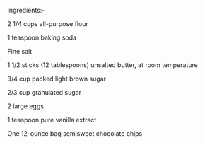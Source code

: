 Ingredients:-

2 1/4 cups all-purpose flour

1 teaspoon baking soda

Fine salt

1 1/2 sticks (12 tablespoons) unsalted butter, at room temperature

3/4 cup packed light brown sugar

2/3 cup granulated sugar

2 large eggs

1 teaspoon pure vanilla extract

One 12-ounce bag semisweet chocolate chips